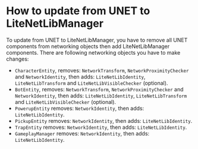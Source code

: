 # How to update from UNET to LiteNetLibManager

To update from UNET to LiteNetLibManager, you have to remove all UNET components from networking objects then add LiteNetLibManager components. There are following networking objects you have to make changes:

* `CharacterEntity`, removes: `NetworkTransform`, `NetworkProximityChecker` and `NetworkIdentity`, then adds: `LiteNetLibIdentity`, `LiteNetLibTransform` and `LiteNetLibVisibleChecker` (optional).
* `BotEntity`, removes: `NetworkTransform`, `NetworkProximityChecker` and `NetworkIdentity`, then adds: `LiteNetLibIdentity`, `LiteNetLibTransform` and `LiteNetLibVisibleChecker` (optional).
* `PowerupEntity` removes: `NetworkIdentity`, then adds: `LiteNetLibIdentity`.
* `PickupEntity` removes: `NetworkIdentity`, then adds: `LiteNetLibIdentity`.
* `TrapEntity` removes: `NetworkIdentity`, then adds: `LiteNetLibIdentity`.
* `GameplayManager` removes: `NetworkIdentity`, then adds: `LiteNetLibIdentity`.